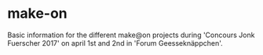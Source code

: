 # make-on
Basic information for the different make@on projects during 'Concours Jonk Fuerscher 2017' on april 1st and 2nd in 'Forum Geesseknäppchen'.
